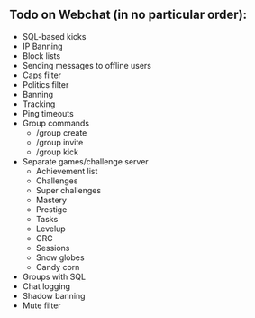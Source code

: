 ## Todo on Webchat (in no particular order):

* SQL-based kicks 
* IP Banning 
* Block lists 
* Sending messages to offline users 
* Caps filter 
* Politics filter 
* Banning 
* Tracking 
* Ping timeouts 
* Group commands
	* /group create <name> 
	* /group invite <name> 
	* /group kick <name> 
* Separate games/challenge server
	* Achievement list 
	* Challenges 
	* Super challenges 
	* Mastery 
	* Prestige 
	* Tasks 
	* Levelup 
	* CRC 
	* Sessions 
	* Snow globes 
	* Candy corn 
* Groups with SQL 
* Chat logging 
* Shadow banning 
* Mute filter 
